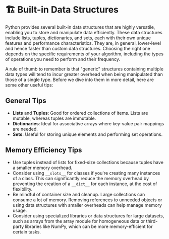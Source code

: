 # 🏗️ Built-in Data Structures

Python provides several built-in data structures that are highly versatile, enabling you to store and manipulate data efficiently. These data structures include lists, tuples, dictionaries, and sets, each with their own unique features and performance characteristics. They are, in general, lower-level and hence faster than custom data structures. Choosing the right one depends on the specific requirements of your algorithm, including the types of operations you need to perform and their frequency. 

A rule of thumb to remember is that "generic" structures containing multiple data types will tend to incur greater overhead when being manipulated than those of a single type. Before we dive into them in more detail, here are some other useful tips:

## General Tips

- **Lists** and **Tuples**: Good for ordered collections of items. Lists are mutable, whereas tuples are immutable.
- **Dictionaries**: Ideal for associative arrays where key-value pair mappings are needed.
- **Sets**: Useful for storing unique elements and performing set operations.

## Memory Efficiency Tips

- Use tuples instead of lists for fixed-size collections because tuples have a smaller memory overhead.
- Consider using `__slots__` for classes if you're creating many instances of a class. This can significantly reduce the memory overhead by preventing the creation of a `__dict__` for each instance, at the cost of flexibility.
- Be mindful of container size and cleanup. Large collections can consume a lot of memory. Removing references to unneeded objects or using data structures with smaller overheads can help manage memory usage.
- Consider using specialized libraries or data structures for large datasets, such as arrays from the array module for homogeneous data or third-party libraries like NumPy, which can be more memory-efficient for certain tasks.
